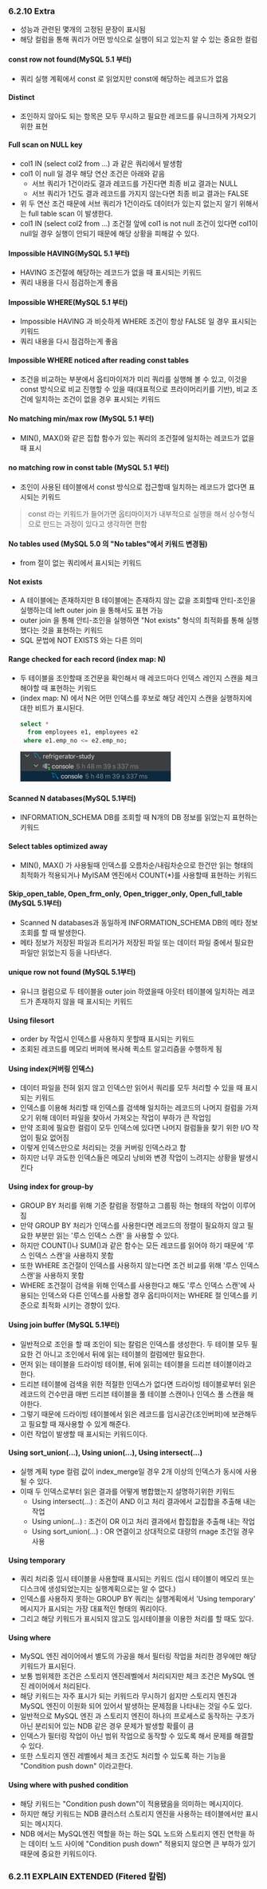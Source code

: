 ### 6.2.10 Extra
- 성능과 관련된 몇개의 고정된 문장이 표시됨
- 해당 컬럼을 통해 쿼리가 어떤 방식으로 실행이 되고 있는지 알 수 있는 중요한 컬럼  


#### **const row not found(MySQL 5.1 부터)**
- 쿼리 실행 계획에서 const 로 읽었지만 const에 해당하는 레코드가 없음


#### **Distinct**
- 조인하지 않아도 되는 항목은 모두 무시하고 필요한 레코드를 유니크하게 가져오기 위한 표현


#### **Full scan on NULL key**
- col1 IN (select  col2 from ...) 과 같은 쿼리에서 발생함
- col1 이 null 일 경우 해당 연산 조건은 아래와 같음
  - 서브 쿼리가 1건이라도 결과 레코드를 가진다면 최종 비교 결과는 NULL
  - 서브 쿼리가 1건도 결과 레코드를 가지지 않는다면 최종 비교 결과는 FALSE
- 위 두 연산 조건 때문에 서브 쿼리가 1건이라도 데이터가 있는지 없는지 알기 위해서는 full table scan 이 발생한다.
- col1 IN (select  col2 from ...) 조건절 앞에 col1 is not null 조건이 있다면 col1이 null일 경우 실행이 안되기 때문에 해당 상황을 피해갈 수 있다.


#### **Impossible HAVING(MySQL 5.1 부터)**
- HAVING 조건절에 해당하는 레코드가 없을 때 표시되는 키워드
- 쿼리 내용을 다시 점검하는게 좋음

#### **Impossible WHERE(MySQL 5.1 부터)**
- Impossible HAVING 과 비슷하게 WHERE 조건이 항상 FALSE 일 경우 표시되는 키워드
- 쿼리 내용을 다시 점검하는게 좋음

#### **Impossible WHERE noticed after reading const tables**
- 조건을 비교하는 부분에서 옵티마이저가 미리 쿼리를 실행해 볼 수 있고, 이것을 const 방식으로 비교 진행할 수 있을 때(대표적으로 프라이머리키를 기반), 비교 조건에 일치하는 조건이 없을 경우 표시되는 키워드
  
#### **No matching min/max row (MySQL 5.1 부터)**
- MIN(), MAX()와 같은 집합 함수가 있는 쿼리의 조건절에 일치하는 레코드가 없을 때 표시

#### **no matching row in const table (MySQL 5.1 부터)**
- 조인이 사용된 테이블에서 const 방식으로 접근할때 일치하는 레코드가 없다면 표시되는 키워드
  
> const 라는 키워드가 들어가면 옵티마이저가 내부적으로 실행을 해서 상수형식으로 만드는 과정이 있다고 생각하면 편함

#### **No tables used (MySQL 5.0 의 "No tables"에서 키워드 변경됨)**
- from 절이 없는 쿼리에서 표시되는 키워드

#### **Not exists**
- A 테이블에는 존재하지만 B 테이블에는 존재하지 않는 값을 조회할때 안티-조인을 실행하는데 left outer join 을 통해서도 표현 가능
- outer join 을 통해 안티-조인을 실행하면 "Not exists" 형식의 최적화를 통해 실행했다는 것을 표현하는 키워드
- SQL 문법에 NOT EXISTS 와는 다른 의미

#### **Range checked for each record (index map: N)**
- 두 테이블을 조인할때 조건문을 확인해서 매 레코드마다 인덱스 레인지 스캔을 체크해야할 때 표현하는 키워드
- (index map: N) 에서 N은 어떤 인덱스를 후보로 해당 레인지 스캔을 실행하지에 대한 비트가 표시된다.
  ```sql
  select *
    from employees e1, employees e2
   where e1.emp_no <= e2.emp_no;
  ```
  ![어마어마한 시간...](./img/pic1.png)

#### **Scanned N databases(MySQL 5.1부터)**
- INFORMATION_SCHEMA DB를 조회할 때 N개의 DB 정보를 읽었는지 표현하는 키워드

#### **Select tables optimized away**
- MIN(), MAX() 가 사용될때 인덱스를 오름차순/내림차순으로 한건만 읽는 형태의 최적화가 적용되거나 MyISAM 엔진에서 COUNT(*)를 사용할때 표현하는 키워드

#### **Skip_open_table, Open_frm_only, Open_trigger_only, Open_full_table (MySQL 5.1부터)**
- Scanned N databases과 동일하게 INFORMATION_SCHEMA DB의 메타 정보 조회를 할 때 발생한다.
- 메타 정보가 저장된 파일과 트리거가 저장된 파일 또는 데이터 파일 중에서 필요한 파일만 읽었는지 등을 나타낸다.

#### **unique row not found (MySQL 5.1부터)**
- 유니크 컬럼으로 두 테이블을 outer join 하였을때 아웃터 테이블에 일치하는 레코드가 존재하지 않을 때 표시되는 키워드

#### **Using filesort**
- order by 작업시 인덱스를 사용하지 못할때 표시되는 키워드
- 조회된 레코드를 메모리 버퍼에 복사해 퀵소트 알고리즘을 수행하게 됨

#### **Using index(커버링 인덱스)**
- 데이터 파일을 전혀 읽지 않고 인덱스만 읽어서 쿼리를 모두 처리할 수 있을 때 표시되는 키워드
- 인덱스를 이용해 처리할 때 인덱스를 검색해 일치하는 레코드의 나머지 컬럼을 가져오기 위해 데이터 파일을 찾아서 가져오는 작업이 부하가 큰 작업임
- 만약 조회에 필요한 컬럼이 모두 인덱스에 있다면 나머지 컬럼들을 찾기 위한 I/O 작업이 필요 없어짐
- 이렇게 인덱스만으로 처리되는 것을 커버링 인덱스라고 함
- 하지만 너무 과도한 인덱스들은 메모리 낭비와 변경 작업이 느려지는 상황을 발생시킨다

#### **Using index for group-by**
- GROUP BY 처리를 위해 기준 칼럼을 정렬하고 그룹핑 하는 형태의 작업이 이루어짐
- 만약 GROUP BY 처리가 인덱스를 사용한다면 레코드의 정렬이 필요하지 않고 필요한 부분만 읽는 '루스 인덱스 스캔' 을 사용할 수 있다. 
- 하지만 COUNT()나 SUM()과 같은 함수는 모든 레코드를 읽어야 하기 때문에 '루스 인덱스 스캔'을 사용하지 못함
- 또한 WHERE  조건절이 인덱스를 사용하지 않는다면 조건 비교를 위해 '루스 인덱스 스캔'을 사용하지 못함
- WHERE 조건절이 검색을 위해 인덱스를 사용한다고 해도 '루스 인덱스 스캔'에 사용되는 인덱스와 다른 인덱스를 사용할 경우 옵티마이저는 WHERE 절 인덱스를 키준으로 최적화 시키는 경향이 있다.

#### **Using join buffer (MySQL 5.1부터)**
- 일반적으로 조인을 할 때 조인이 되는 칼럼은 인덱스를 생성한다. 두 테이블 모두 필요한 건 아니고 조인에서 뒤에 읽는 테이블의 컬럼에만 필요한다.
- 먼저 읽는 테이블을 드라이빙 테이블, 뒤에 읽히는 테이블을 드리븐 테이블이라고 한다.
- 드리븐 테이블에 검색을 위한 적절한 인덱스가 없다면 드라이빙 테이블로부터 읽은 레코드의 건수만큼 매번 드리븐 테이블을 풀 테이블 스캔이나 인덱스 풀 스캔을 해야한다.
- 그렇기 때문에 드라이빙 테이블에서 읽은 레코드를 임시공간(조인버퍼)에 보관해두고 필요할 때 재사용할 수 있게 해준다.
- 이런 작업이 발생할 때 표시되는 키워드이다.

#### **Using sort_union(...), Using union(...), Using intersect(...)**
- 실행 계획 type 컬럼 값이 index_merge일 경우 2개 이상의 인덱스가 동시에 사용될 수 있다. 
- 이때 두 인덱스로부터 읽은 결과를 어떻게 병합했는지 설명하기위한 키워드
  - Using intersect(...) : 조건이 AND 이고 처리 결과에서 교집합을 추출해 내는 작업
  - Using union(...) : 조건이 OR 이고 처리 결과에서 합집합을 추출해 내는 작업
  - Using sort_union(...) : OR 연결이고 상대적으로 대량의 rnage 조건일 경우 사용

#### **Using temporary**
- 쿼리 처리중 임시 테이블을 사용할때 표시되는 키워드 (임시 테이블이 메모리 또는 디스크에 생성되었는지는 실행계획으로는 알 수 없다.)
- 인덱스를 사용하지 못하는 GROUP BY 쿼리는 실행계획에서 'Using temporary' 메시지가 표시되는 가장 대표적인 형태의 쿼리이다.
- 그리고 해당 키워드가 표시되지 않고도 임시테이블을 이용한 처리를 할 때도 있다.

#### **Using where**
- MySQL 엔진 레이어에서 별도의 가공을 해서 필터링 작업을 처리한 경우에만 해당 키워드가 표시된다.
- 보통 범위제한 조건은 스토리지 엔진레벨에서 처리되지만 체크 조건은 MySQL 엔진 레이어에서 처리된다.
- 해당 키워드는 자주 표시가 되는 키워드라 무시하기 쉽지만 스토리지 엔진과 MySQL 엔진이 이원화 되어 있어서 발생하는 문제점을 나타내는 것일 수도 있다.
- 일반적으로 MySQL 엔진 과 스토리지 엔진이 하나의 프로세스로 동작하는 구조가 아닌 분리되어 있는 NDB 같은 경우 문제가 발생할 확률이 큼
- 인덱스가 필터링 작업이 아닌 범위 작업으로 동작할 수 있도록 해서 문제를 해결할 수 있다.
- 또한 스토리지 엔진 레벨에서 체크 조건도 처리할 수 있도록 하는 기능을 "Condition push down" 이라고한다.

#### **Using where with pushed condition**
- 해당 키워드는 "Condition push down"이 적용됐음을 의미하는 메시지이다.
- 하지만 해당 키워드는 NDB 클러스터 스토리지 엔진을 사용하는 테이블에서만 표시되는 메시지다.
- NDB 에서는 MySQL엔진 역할을 하는 하는 SQL 노드와 스토리지 엔진 연학을 하는 데이터 노드 사이에 "Condition push down" 적용되지 않으면 큰 부하가 있기 때문에 중요한 키워드이다.

### 6.2.11 EXPLAIN EXTENDED (Fitered 칼럼)
